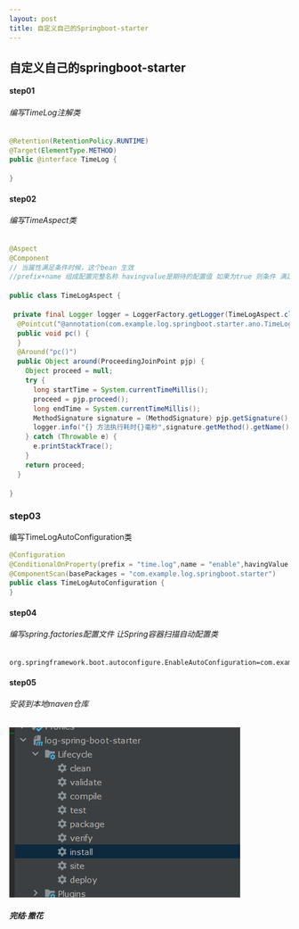 ```yaml
---
layout: post
title: 自定义自己的Springboot-starter
---
```




## 自定义自己的springboot-starter

#### step01

###### 编写TimeLog注解类

```java
@Retention(RetentionPolicy.RUNTIME)
@Target(ElementType.METHOD)
public @interface TimeLog {

}
```

#### step02

###### 编写TimeAspect类

```java
@Aspect
@Component
// 当属性满足条件时候，这个bean 生效
//prefix+name 组成配置完整名称 havingvalue是期待的配置值 如果为true 则条件 满足  matchifmissing 如果用户没有配置 time.log.enable属性 默认为true 开启切面

public class TimeLogAspect {

 private final Logger logger = LoggerFactory.getLogger(TimeLogAspect.class);
  @Pointcut("@annotation(com.example.log.springboot.starter.ano.TimeLog)")
  public void pc() {
  }
  @Around("pc()")
  public Object around(ProceedingJoinPoint pjp) {
    Object proceed = null;
    try {
      long startTime = System.currentTimeMillis();
      proceed = pjp.proceed();
      long endTime = System.currentTimeMillis();
      MethodSignature signature = (MethodSignature) pjp.getSignature();
      logger.info("{} 方法执行耗时{}毫秒",signature.getMethod().getName(),endTime-startTime);
    } catch (Throwable e) {
      e.printStackTrace();
    }
    return proceed;
  }

}
```

### step03

编写TimeLogAutoConfiguration类

```java
@Configuration
@ConditionalOnProperty(prefix = "time.log",name = "enable",havingValue = "true",matchIfMissing = true)
@ComponentScan(basePackages = "com.example.log.springboot.starter")
public class TimeLogAutoConfiguration {
}
```

#### step04

###### 编写spring.factories配置文件 让Spring容器扫描自动配置类

```properties
org.springframework.boot.autoconfigure.EnableAutoConfiguration=com.example.log.springboot.starter.config.TimeLogAutoConfiguration
```

#### step05

###### 安装到本地maven仓库

![image-20220511204748538](https://raw.githubusercontent.com/oneadms/blog_picture/main/image-20220511204748538.png)

##### 完结·撒花